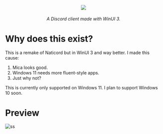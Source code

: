 <p align="center"><img src="https://github.com/user-attachments/assets/acee0361-5d16-4bb6-8308-47ba54a10a4d"></p>

<h6 align="center">A Discord client made with WinUI 3.</h6>

# Why does this exist?
This is a remake of Naticord but in WinUI 3 and way better. I made this cause:

1. Mica looks good.
2. Windows 11 needs more fluent-style apps.
3. Just why not?

This is currently only supported on Windows 11. I plan to support Windows 10 soon.
# Preview
![ss](https://github.com/user-attachments/assets/828b9a39-5e38-4fbd-8530-e0e1174bcc62)
